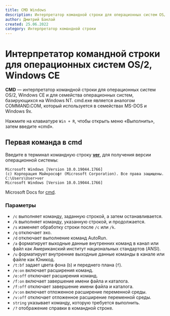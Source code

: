 ```yaml
---
title: CMD Windows
description: Интерпретатор командной строки для операционных систем OS/2, Windows CE
author: Дмитрий Баклай
created: 25.06.2022
category: Интерпретатор командной строки
---
```


# Интерпретатор командной строки для операционных систем OS/2, Windows CE

**CMD** — интерпретатор командной строки для операционных систем OS/2, Windows CE и для семейства операционных систем, базирующихся на Windows NT. cmd.exe является аналогом COMMAND.COM, который используется в семействах MS-DOS и Windows 9x.

Нажмите на клавиатуре `Win + R`, чтобы открыть меню «Выполнить», затем введите «cmd».

## Первая команда в cmd

Введите в терминал командную строку **[ver](https://docs.microsoft.com/en-us/windows-server/administration/windows-commands/ver 'Microsoft Dosc')**, для получения версии операционной системы:

```
Microsoft Windows [Version 10.0.19044.1766]
(c) Корпорация Майкрософт (Microsoft Corporation). Все права защищены.
C:\Users\User>ver
Microsoft Windows [Version 10.0.19044.1766]
```

Microsoft Docs for [cmd](https://docs.microsoft.com/en-us/windows-server/administration/windows-commands/cmd 'Microsoft Dosc').

### Параметры

- `/c` выполняет команду, заданную строкой, а затем останавливается.
- `/k` выполняет команду, указанную строкой, и продолжается.
- `/s` изменяет обработку строки после `/c` или `/k`.
- `/q` отключает эхо.
- `/d` отключает выполнение команд AutoRun.
- `/a` форматирует выходные данные внутренних команд в канал или файл как Американский институт национальных стандартов (ANSI).
- `/u` форматирует внутренние выходные данные команды в канале или файле как Юникод.
- `/t:bf` задает цвета фона (`b`) и переднего плана (`f`).
- `/e:on` включает расширения команд.
- `/e:off` отключает расширения команд.
- `/f:on` включает завершение имени файла и каталога.
- `/f:off` отключает завершение имени файла и каталога.
- `/v:on` включает отложенное расширение переменной среды.
- `/v:off` отключает отложенное расширение переменной среды.
- `string` указывает команду, которую требуется выполнить.
- `/?` отображение справки в командной строке.
